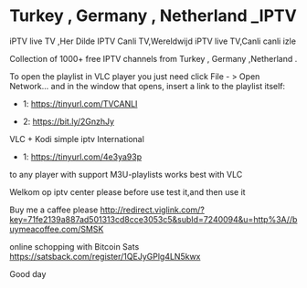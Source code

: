 # Turkey , Germany , Netherland _IPTV
iPTV live TV ,Her Dilde IPTV Canli TV,Wereldwijd iPTV live TV,Canli canli izle

Collection of 1000+ free IPTV channels from Turkey , Germany ,Netherland .

To open the playlist in VLC player you just need click File - > Open Network... and in the window that opens, insert a link to the playlist itself:

- 1: https://tinyurl.com/TVCANLI 

- 2: https://bit.ly/2GnzhJy

VLC + Kodi simple iptv International 

- 1: https://tinyurl.com/4e3ya93p 


to any player with support M3U-playlists works best with VLC


Welkom op iptv center please before use test it,and then use it

Buy me a caffee please
http://redirect.viglink.com/?key=71fe2139a887ad501313cd8cce3053c5&subId=7240094&u=http%3A//buymeacoffee.com/SMSK

online schopping with Bitcoin Sats
https://satsback.com/register/1QEJyGPlg4LN5kwx

Good day
